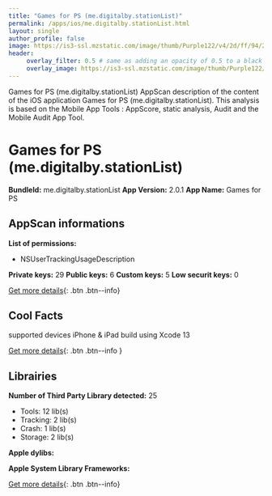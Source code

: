 ```yaml
---
title: "Games for PS (me.digitalby.stationList)"
permalink: /apps/ios/me.digitalby.stationList.html
layout: single
author_profile: false
image: https://is3-ssl.mzstatic.com/image/thumb/Purple122/v4/2d/ff/94/2dff94da-157f-cb82-b906-53131410def3/AppIcon-0-0-1x_U007emarketing-0-0-0-7-0-0-sRGB-0-0-0-GLES2_U002c0-512MB-85-220-0-0.png/512x512bb.jpg
header: 
     overlay_filter: 0.5 # same as adding an opacity of 0.5 to a black background
     overlay_image: https://is3-ssl.mzstatic.com/image/thumb/Purple122/v4/2d/ff/94/2dff94da-157f-cb82-b906-53131410def3/AppIcon-0-0-1x_U007emarketing-0-0-0-7-0-0-sRGB-0-0-0-GLES2_U002c0-512MB-85-220-0-0.png/512x512bb.jpg
---
```

Games for PS (me.digitalby.stationList) AppScan description of the content of the iOS application Games for PS (me.digitalby.stationList). This analysis is based on the Mobile App Tools : AppScore, static analysis, Audit and the Mobile Audit App Tool.

# Games for PS (me.digitalby.stationList)

**BundleId:** me.digitalby.stationList
**App Version:** 2.0.1
**App Name:** Games for PS


## AppScan informations 

**List of permissions:** 
- NSUserTrackingUsageDescription
  
  
**Private keys:** 29
**Public keys:** 6
**Custom keys:** 5
**Low securit keys:** 0
  
[Get more details](/pricing.html){: .btn .btn--info}

## Cool Facts

supported devices iPhone & iPad
build using Xcode 13
  
[Get more details](/pricing.html){: .btn .btn--info }

## Librairies 
**Number of Third Party Library detected:** 25
- Tools: 12 lib(s)
- Tracking: 2 lib(s)
- Crash: 1 lib(s)
- Storage: 2 lib(s)


**Apple dylibs:**


**Apple System Library Frameworks:**


  
[Get more details](/pricing.html){: .btn .btn--info}

